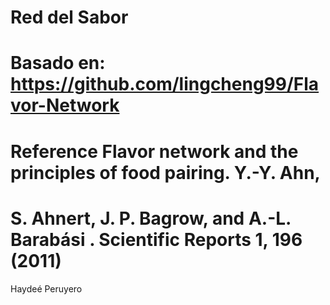 # Red del Sabor
# Basado en: https://github.com/lingcheng99/Flavor-Network
# Reference Flavor network and the principles of food pairing. Y.-Y. Ahn,
# S. Ahnert, J. P. Bagrow, and A.-L. Barabási . Scientific Reports 1, 196 (2011)

Haydeé Peruyero
